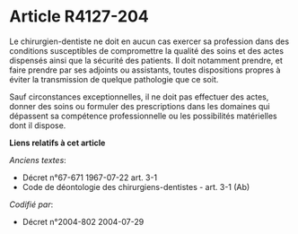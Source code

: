 # Article R4127-204

Le chirurgien-dentiste ne doit en aucun cas exercer sa profession dans des conditions susceptibles de compromettre la qualité
des soins et des actes dispensés ainsi que la sécurité des patients. Il doit notamment prendre, et faire prendre par ses
adjoints ou assistants, toutes dispositions propres à éviter la transmission de quelque pathologie que ce soit.

Sauf circonstances exceptionnelles, il ne doit pas effectuer des actes, donner des soins ou formuler des prescriptions dans
les domaines qui dépassent sa compétence professionnelle ou les possibilités matérielles dont il dispose.

**Liens relatifs à cet article**

_Anciens textes_:

  - Décret n°67-671 1967-07-22 art. 3-1
  - Code de déontologie des chirurgiens-dentistes - art. 3-1 (Ab)

_Codifié par_:

  - Décret n°2004-802 2004-07-29
